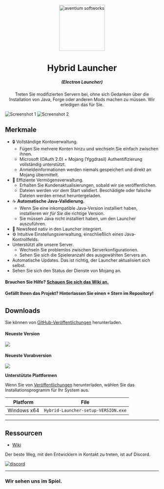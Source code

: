 <p align="center"><img src="https://insane-v.de/mc/image/logo.png" width="150px" height="150px" alt="aventium softworks"></p>

<h1 align="center">Hybrid Launcher</h1>

<em><h5 align="center">(Electron Launcher)</h5></em>

<p align="center">Treten Sie modifizierten Servern bei, ohne sich Gedanken über die Installation von Java, Forge oder anderen Mods machen zu müssen. Wir erledigen das für Sie.</p>

![Screenshot 1](https://imgur.com/k5NAMWQ.png)
![Screenshot 2](https://imgur.com/krMOA9e.png)

## Merkmale

* 🔒 Vollständige Kontoverwaltung.
   * Fügen Sie mehrere Konten hinzu und wechseln Sie einfach zwischen ihnen.
   * Microsoft (OAuth 2.0) + Mojang (Yggdrasil) Authentifizierung vollständig unterstützt.
   * Anmeldeinformationen werden niemals gespeichert und direkt an Mojang übermittelt.
* 📂 Effiziente Vermögensverwaltung.
   * Erhalten Sie Kundenaktualisierungen, sobald wir sie veröffentlichen.
   * Dateien werden vor dem Start validiert. Beschädigte oder falsche Dateien werden erneut heruntergeladen.
* ☕ **Automatische Java-Validierung.**
   * Wenn Sie eine inkompatible Java-Version installiert haben, installieren wir *für Sie* die richtige Version.
   * Sie müssen Java nicht installiert haben, um den Launcher auszuführen.
* 📰 Newsfeed nativ in den Launcher integriert.
* ⚙️ Intuitive Einstellungsverwaltung, einschließlich eines Java-Kontrollfelds.
* Unterstützt alle unsere Server.
   * Wechseln Sie problemlos zwischen Serverkonfigurationen.
   * Sehen Sie sich die Spieleranzahl des ausgewählten Servers an.
* Automatische Updates. Das ist richtig, der Launcher aktualisiert sich selbst.
* Sehen Sie sich den Status der Dienste von Mojang an.

#### Brauchen Sie Hilfe? [Schauen Sie sich das Wiki an.][wiki]

#### Gefällt Ihnen das Projekt? Hinterlassen Sie einen ⭐ Stern im Repository!

## Downloads

Sie können von [GitHub-Veröffentlichungen](https://github.com/dscalzi/HeliosLauncher/releases) herunterladen.

#### Neueste Version

[![](https://img.shields.io/github/release/xoxttxox/HybridLauncher.svg?style=flat-square)](https://github.com/xoxttxox/HybridLauncher/releases/latest)

#### Neueste Vorabversion
[![](https://img.shields.io/github/release/xoxttxox/HybridLauncher/all.svg?style=flat-square)](https://github.com/xoxttxox/HybridLauncher/releases)

**Unterstützte Plattformen**

Wenn Sie von [Veröffentlichungen](https://github.com/xoxttxox/HybridLauncher/releases) herunterladen, wählen Sie das Installationsprogramm für Ihr System aus.

| Platform | File |
| -------- | ---- |
| Windows x64 | `Hybrid-Launcher-setup-VERSION.exe` |

---

## Ressourcen

* [Wiki][wiki]

Der beste Weg, mit den Entwicklern in Kontakt zu treten, ist auf Discord.

[![discord](https://discordapp.com/api/guilds/211524927831015424/embed.png?style=banner3)][discord]

---

### Wir sehen uns im Spiel.


[nodejs]: https://nodejs.org/en/ 'Node.js'
[vscode]: https://code.visualstudio.com/ 'Visual Studio Code'
[mainprocess]: https://electronjs.org/docs/tutorial/application-architecture#main-and-renderer-processes 'Main Process'
[rendererprocess]: https://electronjs.org/docs/tutorial/application-architecture#main-and-renderer-processes 'Renderer Process'
[chromedebugger]: https://marketplace.visualstudio.com/items?itemName=msjsdiag.debugger-for-chrome 'Debugger for Chrome'
[discord]: https://discord.gg/zNWUXdt 'Discord'
[wiki]: https://github.com/xoxttxox/HybridLauncher/wiki 'wiki'
